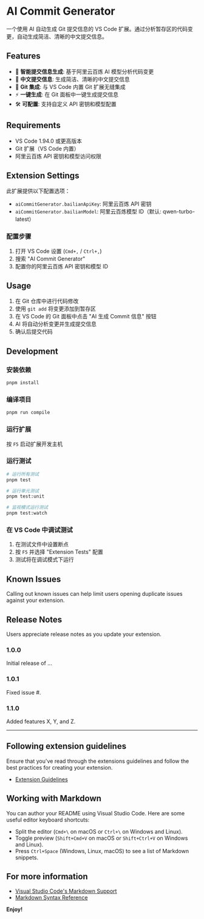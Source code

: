 # AI Commit Generator

一个使用 AI 自动生成 Git 提交信息的 VS Code 扩展。通过分析暂存区的代码变更，自动生成简洁、清晰的中文提交信息。

## Features

- 🤖 **智能提交信息生成**: 基于阿里云百炼 AI 模型分析代码变更
- 🎯 **中文提交信息**: 生成简洁、清晰的中文提交信息
- 🔄 **Git 集成**: 与 VS Code 内置 Git 扩展无缝集成
- ⚡ **一键生成**: 在 Git 面板中一键生成提交信息
- 🛠️ **可配置**: 支持自定义 API 密钥和模型配置

## Requirements

- VS Code 1.94.0 或更高版本
- Git 扩展（VS Code 内置）
- 阿里云百炼 API 密钥和模型访问权限

## Extension Settings

此扩展提供以下配置选项：

- `aiCommitGenerator.bailianApiKey`: 阿里云百炼 API 密钥
- `aiCommitGenerator.bailianModel`: 阿里云百炼模型 ID（默认: qwen-turbo-latest）

### 配置步骤

1. 打开 VS Code 设置 (`Cmd+,` / `Ctrl+,`)
2. 搜索 "AI Commit Generator"
3. 配置你的阿里云百炼 API 密钥和模型 ID

## Usage

1. 在 Git 仓库中进行代码修改
2. 使用 `git add` 将变更添加到暂存区
3. 在 VS Code 的 Git 面板中点击 "AI 生成 Commit 信息" 按钮
4. AI 将自动分析变更并生成提交信息
5. 确认后提交代码

## Development

### 安装依赖

```bash
pnpm install
```

### 编译项目

```bash
pnpm run compile
```

### 运行扩展

按 `F5` 启动扩展开发主机

### 运行测试

```bash
# 运行所有测试
pnpm test

# 运行单元测试
pnpm test:unit

# 监视模式运行测试
pnpm test:watch
```

### 在 VS Code 中调试测试

1. 在测试文件中设置断点
2. 按 `F5` 并选择 "Extension Tests" 配置
3. 测试将在调试模式下运行

## Known Issues

Calling out known issues can help limit users opening duplicate issues against your extension.

## Release Notes

Users appreciate release notes as you update your extension.

### 1.0.0

Initial release of ...

### 1.0.1

Fixed issue #.

### 1.1.0

Added features X, Y, and Z.

---

## Following extension guidelines

Ensure that you've read through the extensions guidelines and follow the best practices for creating your extension.

- [Extension Guidelines](https://code.visualstudio.com/api/references/extension-guidelines)

## Working with Markdown

You can author your README using Visual Studio Code. Here are some useful editor keyboard shortcuts:

- Split the editor (`Cmd+\` on macOS or `Ctrl+\` on Windows and Linux).
- Toggle preview (`Shift+Cmd+V` on macOS or `Shift+Ctrl+V` on Windows and Linux).
- Press `Ctrl+Space` (Windows, Linux, macOS) to see a list of Markdown snippets.

## For more information

- [Visual Studio Code's Markdown Support](http://code.visualstudio.com/docs/languages/markdown)
- [Markdown Syntax Reference](https://help.github.com/articles/markdown-basics/)

**Enjoy!**
